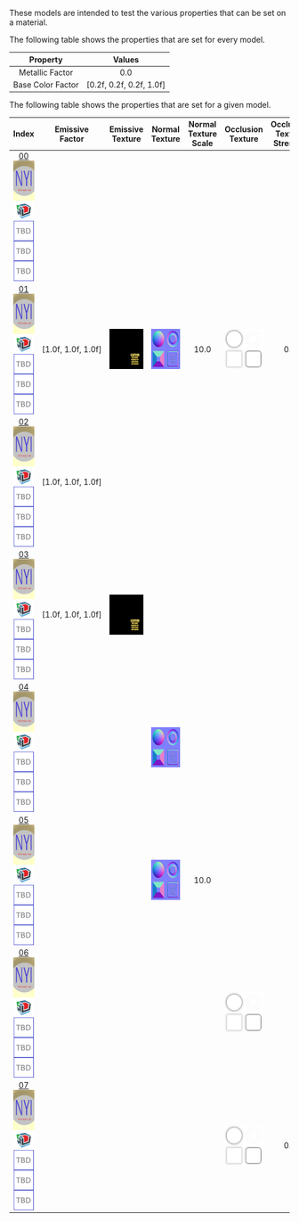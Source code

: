These models are intended to test the various properties that can be set on a material.

The following table shows the properties that are set for every model.


Property | **Values**
:---: | :---:
Metallic Factor | 0.0
Base Color Factor | [0.2f,&nbsp;0.2f,&nbsp;0.2f,&nbsp;1.0f]


The following table shows the properties that are set for a given model.


Index | Emissive Factor | Emissive Texture | Normal Texture | Normal Texture Scale | Occlusion Texture | Occlusion Texture Strength
:---: | :---: | :---: | :---: | :---: | :---: | :---:
[00](Material_00.gltf)<br><img src="ReferenceImages/Material_00.png" height="72" width="72" align="middle"><br><img src="ReferenceImages/Babylon.png" height="36" width="36" align="middle"><img src="ReferenceImages/TBD.png" height="36" width="36" align="middle"><img src="ReferenceImages/TBD.png" height="36" width="36" align="middle"><img src="ReferenceImages/TBD.png" height="36" width="36" align="middle"> |   |   |   |   |   |
[01](Material_01.gltf)<br><img src="ReferenceImages/Material_01.png" height="72" width="72" align="middle"><br><img src="ReferenceImages/Babylon.png" height="36" width="36" align="middle"><img src="ReferenceImages/TBD.png" height="36" width="36" align="middle"><img src="ReferenceImages/TBD.png" height="36" width="36" align="middle"><img src="ReferenceImages/TBD.png" height="36" width="36" align="middle"> | [1.0f,&nbsp;1.0f,&nbsp;1.0f] | <img src="Textures/Emissive_Plane.png" height="72" width="72" align="middle"> | <img src="Textures/Normal_Plane.png" height="72" width="72" align="middle"> | 10.0 | <img src="Textures/Occlusion_Plane.png" height="72" width="72" align="middle"> | 0.5
[02](Material_02.gltf)<br><img src="ReferenceImages/Material_02.png" height="72" width="72" align="middle"><br><img src="ReferenceImages/Babylon.png" height="36" width="36" align="middle"><img src="ReferenceImages/TBD.png" height="36" width="36" align="middle"><img src="ReferenceImages/TBD.png" height="36" width="36" align="middle"><img src="ReferenceImages/TBD.png" height="36" width="36" align="middle"> | [1.0f,&nbsp;1.0f,&nbsp;1.0f] |   |   |   |   |
[03](Material_03.gltf)<br><img src="ReferenceImages/Material_03.png" height="72" width="72" align="middle"><br><img src="ReferenceImages/Babylon.png" height="36" width="36" align="middle"><img src="ReferenceImages/TBD.png" height="36" width="36" align="middle"><img src="ReferenceImages/TBD.png" height="36" width="36" align="middle"><img src="ReferenceImages/TBD.png" height="36" width="36" align="middle"> | [1.0f,&nbsp;1.0f,&nbsp;1.0f] | <img src="Textures/Emissive_Plane.png" height="72" width="72" align="middle"> |   |   |   |
[04](Material_04.gltf)<br><img src="ReferenceImages/Material_04.png" height="72" width="72" align="middle"><br><img src="ReferenceImages/Babylon.png" height="36" width="36" align="middle"><img src="ReferenceImages/TBD.png" height="36" width="36" align="middle"><img src="ReferenceImages/TBD.png" height="36" width="36" align="middle"><img src="ReferenceImages/TBD.png" height="36" width="36" align="middle"> |   |   | <img src="Textures/Normal_Plane.png" height="72" width="72" align="middle"> |   |   |
[05](Material_05.gltf)<br><img src="ReferenceImages/Material_05.png" height="72" width="72" align="middle"><br><img src="ReferenceImages/Babylon.png" height="36" width="36" align="middle"><img src="ReferenceImages/TBD.png" height="36" width="36" align="middle"><img src="ReferenceImages/TBD.png" height="36" width="36" align="middle"><img src="ReferenceImages/TBD.png" height="36" width="36" align="middle"> |   |   | <img src="Textures/Normal_Plane.png" height="72" width="72" align="middle"> | 10.0 |   |
[06](Material_06.gltf)<br><img src="ReferenceImages/Material_06.png" height="72" width="72" align="middle"><br><img src="ReferenceImages/Babylon.png" height="36" width="36" align="middle"><img src="ReferenceImages/TBD.png" height="36" width="36" align="middle"><img src="ReferenceImages/TBD.png" height="36" width="36" align="middle"><img src="ReferenceImages/TBD.png" height="36" width="36" align="middle"> |   |   |   |   | <img src="Textures/Occlusion_Plane.png" height="72" width="72" align="middle"> |
[07](Material_07.gltf)<br><img src="ReferenceImages/Material_07.png" height="72" width="72" align="middle"><br><img src="ReferenceImages/Babylon.png" height="36" width="36" align="middle"><img src="ReferenceImages/TBD.png" height="36" width="36" align="middle"><img src="ReferenceImages/TBD.png" height="36" width="36" align="middle"><img src="ReferenceImages/TBD.png" height="36" width="36" align="middle"> |   |   |   |   | <img src="Textures/Occlusion_Plane.png" height="72" width="72" align="middle"> | 0.5

